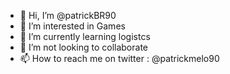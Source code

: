 - 👋 Hi, I’m @patrickBR90
- 👀 I’m interested in Games
- 🌱 I’m currently learning logistcs 
- 💞️ I’m not looking to collaborate 
- 📫 How to reach me on twitter : @patrickmelo90

<!---
patrickBR90/patrickBR90 is a ✨ special ✨ repository because its `README.md` (this file) appears on your GitHub profile.
You can click the Preview link to take a look at your changes.
--->
